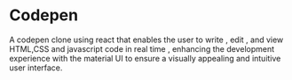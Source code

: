 # Codepen
A codepen clone using react that enables the user to write , edit , and view HTML,CSS and javascript code in real time , enhancing the development experience with the material UI to ensure a visually appealing and intuitive user interface.




